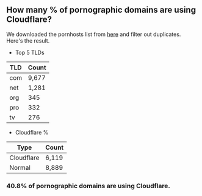 ## How many % of pornographic domains are using Cloudflare?


We downloaded the pornhosts list from [here](https://raw.githubusercontent.com/Sinfonietta/hostfiles/master/pornography-hosts) and filter out duplicates.
Here's the result.


[//]: # (start replacement)


- Top 5 TLDs

| TLD | Count |
| --- | --- |
| com | 9,677 |
| net | 1,281 |
| org | 345 |
| pro | 332 |
| tv | 276 |


- Cloudflare %

| Type | Count |
| --- | --- |
| Cloudflare | 6,119 |
| Normal | 8,889 |


### 40.8% of pornographic domains are using Cloudflare.
